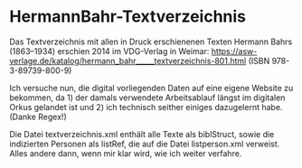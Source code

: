 # HermannBahr-Textverzeichnis

Das Textverzeichnis mit allen in Druck erschienenen Texten Hermann Bahrs (1863–1934) erschien 2014 im VDG-Verlag in Weimar: https://asw-verlage.de/katalog/hermann_bahr_____textverzeichnis-801.html (ISBN 978-3-89739-800-9) 

Ich versuche nun, die digital vorliegenden Daten auf eine eigene Website zu bekommen, da 1) der damals verwendete Arbeitsablauf längst im digitalen Orkus gelandet ist und 2) ich technisch seither einiges dazugelernt habe. (Danke Regex!)

Die Datei textverzeichnis.xml enthält alle Texte als biblStruct, sowie die indizierten Personen als listRef, die auf die Datei listperson.xml verweist. Alles andere dann, wenn mir klar wird, wie ich weiter verfahre.

